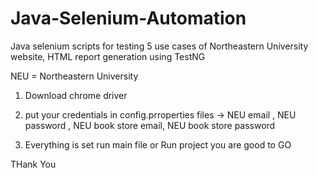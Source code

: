# Java-Selenium-Automation
Java selenium scripts for testing 5 use cases of Northeastern University website, HTML report generation using TestNG 

NEU = Northeastern University

1. Download chrome driver

2. put your credentials in config.prroperties files
    -> NEU email , NEU password , NEU book store email, NEU book store password

3. Everything is set run main file or Run project you are good to GO


THank You
